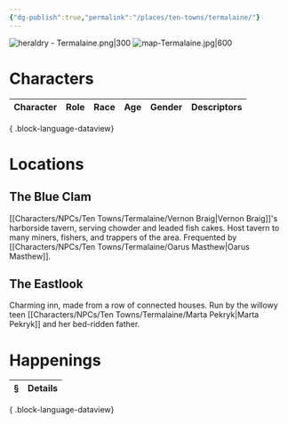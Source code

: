 ```yaml
---
{"dg-publish":true,"permalink":"/places/ten-towns/termalaine/"}
---
```


![heraldry - Termalaine.png|300](/img/user/_attachments/heraldry/heraldry%20-%20Termalaine.png)
![map-Termalaine.jpg|600](/img/user/_attachments/maps/ten%20towns/map-Termalaine.jpg)
# Characters

| Character | Role | Race | Age | Gender | Descriptors |
| --------- | ---- | ---- | --- | ------ | ----------- |

{ .block-language-dataview}

# Locations
## The Blue Clam
[[Characters/NPCs/Ten Towns/Termalaine/Vernon Braig\|Vernon Braig]]'s harborside tavern, serving chowder and leaded fish cakes. Host tavern to many miners, fishers, and trappers of the area. Frequented by [[Characters/NPCs/Ten Towns/Termalaine/Oarus Masthew\|Oarus Masthew]].

## The Eastlook
Charming inn, made from a row of connected houses. Run by the willowy teen [[Characters/NPCs/Ten Towns/Termalaine/Marta Pekryk\|Marta Pekryk]] and her bed-ridden father.

# Happenings
| § | Details |
| - | ------- |

{ .block-language-dataview}

